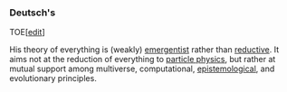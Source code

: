 ### Deutsch's
TOE[[edit](/w/index.php?title=The\_Fabric\_of\_Reality&action=edit&section=3
"Edit section: Deutsch's TOE")]

His theory of everything is (weakly) [emergentist](/wiki/Emergence
"Emergence") rather than [reductive](/wiki/Reductionism "Reductionism"). It
aims not at the reduction of everything to [particle
physics](/wiki/Particle\_physics "Particle physics"), but rather at mutual
support among multiverse, computational,
[epistemological](/wiki/Epistemological "Epistemological"), and evolutionary
principles.
